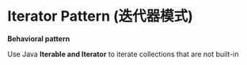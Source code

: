 # Iterator Pattern (迭代器模式)

**Behavioral pattern**

Use Java **Iterable and Iterator** to iterate collections that are not built-in
